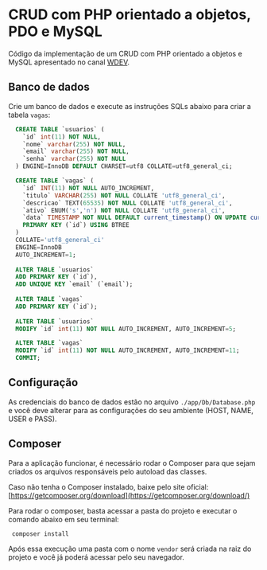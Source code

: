 # CRUD com PHP orientado a objetos, PDO e MySQL
Código da implementação de um CRUD com PHP orientado a objetos e MySQL apresentado no canal [WDEV](http://wstore.io/wdev).

## Banco de dados
Crie um banco de dados e execute as instruções SQLs abaixo para criar a tabela `vagas`:
```sql
  CREATE TABLE `usuarios` (
    `id` int(11) NOT NULL,
    `nome` varchar(255) NOT NULL,
    `email` varchar(255) NOT NULL,
    `senha` varchar(255) NOT NULL
  ) ENGINE=InnoDB DEFAULT CHARSET=utf8 COLLATE=utf8_general_ci;

  CREATE TABLE `vagas` (
  	`id` INT(11) NOT NULL AUTO_INCREMENT,
  	`titulo` VARCHAR(255) NOT NULL COLLATE 'utf8_general_ci',
  	`descricao` TEXT(65535) NOT NULL COLLATE 'utf8_general_ci',
  	`ativo` ENUM('s','n') NOT NULL COLLATE 'utf8_general_ci',
  	`data` TIMESTAMP NOT NULL DEFAULT current_timestamp() ON UPDATE current_timestamp(),
  	PRIMARY KEY (`id`) USING BTREE
  )
  COLLATE='utf8_general_ci'
  ENGINE=InnoDB
  AUTO_INCREMENT=1;
  
  ALTER TABLE `usuarios`
  ADD PRIMARY KEY (`id`),
  ADD UNIQUE KEY `email` (`email`);
  
  ALTER TABLE `vagas`
  ADD PRIMARY KEY (`id`);
  
  ALTER TABLE `usuarios`
  MODIFY `id` int(11) NOT NULL AUTO_INCREMENT, AUTO_INCREMENT=5;

  ALTER TABLE `vagas`
  MODIFY `id` int(11) NOT NULL AUTO_INCREMENT, AUTO_INCREMENT=11;
  COMMIT;
```

## Configuração
As credenciais do banco de dados estão no arquivo `./app/Db/Database.php` e você deve alterar para as configurações do seu ambiente (HOST, NAME, USER e PASS).

## Composer
Para a aplicação funcionar, é necessário rodar o Composer para que sejam criados os arquivos responsáveis pelo autoload das classes.

Caso não tenha o Composer instalado, baixe pelo site oficial: [https://getcomposer.org/download](https://getcomposer.org/download/)

Para rodar o composer, basta acessar a pasta do projeto e executar o comando abaixo em seu terminal:
```shell
 composer install
```

Após essa execução uma pasta com o nome `vendor` será criada na raiz do projeto e você já poderá acessar pelo seu navegador.
